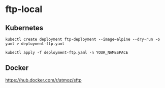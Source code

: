 # ftp-local

## Kubernetes
```SHELL
kubectl create deployment ftp-deployment --image=alpine --dry-run -o yaml > deployment-ftp.yaml
```

```SHELL
kubectl apply -f deployment-ftp.yaml -n YOUR_NAMESPACE 
```


## Docker 
https://hub.docker.com/r/atmoz/sftp
